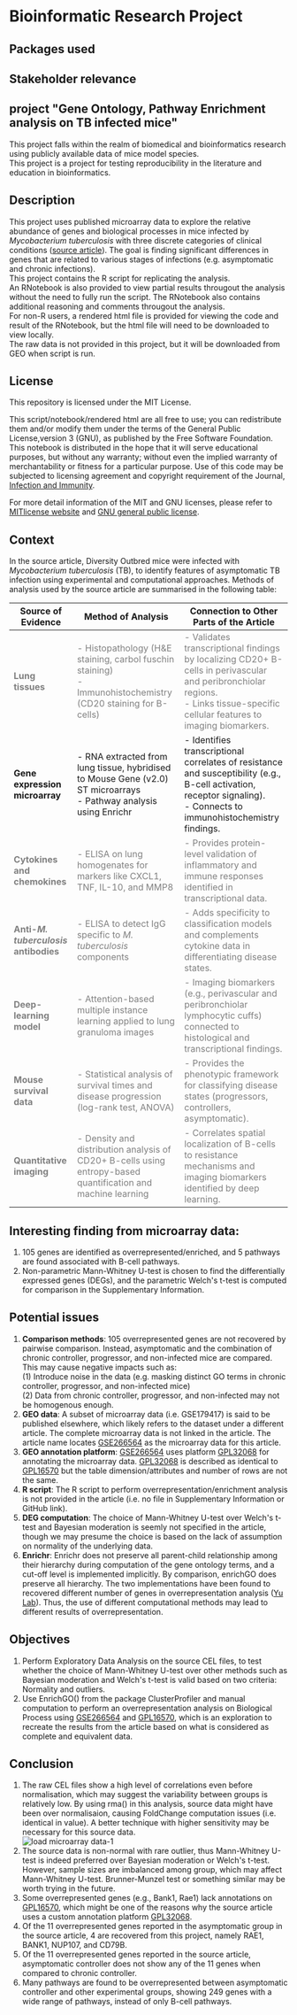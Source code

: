 # Bioinformatic Research Project

## Packages used

## Stakeholder relevance

## project "Gene Ontology, Pathway Enrichment analysis on TB infected mice"
This project falls within the realm of biomedical and bioinformatics research using publicly available data of mice model species. <br>
This project is a project for testing reproducibility in the literature and education in bioinformatics. <br>

## Description
This project uses published microarray data to explore the relative abundance of genes and biological processes in mice infected by *Mycobacterium tuberculosis* with three discrete categories of clinical conditions ([source article](https://pubmed.ncbi.nlm.nih.gov/38899881/)). The goal is finding significant differences in genes that are related to various stages of infections (e.g. asymptomatic and chronic infections). <br>
This project contains the R script for replicating the analysis. <br>
An RNotebook is also provided to view partial results througout the analysis without the need to fully run the script. The RNotebook also contains additional reasoning and comments througout the analysis. <br>
For non-R users, a rendered html file is provided for viewing the code and result of the RNotebook, but the html file will need to be downloaded to view locally. <br>
The raw data is not provided in this project, but it will be downloaded from GEO when script is run. <br>

## License
This repository is licensed under the MIT License.

This script/notebook/rendered html are all free to use; you can redistribute them and/or modify them under the terms of the General Public License,version 3 (GNU), as published by the Free Software Foundation.
This notebook is distributed in the hope that it will serve educational purposes, but without any warranty; without even the implied warranty of merchantability or fitness for a particular purpose. 
Use of this code may be subjected to licensing agreement and copyright requirement of the Journal, [Infection and Immunity](https://journals.asm.org/).

For more detail information of the MIT and GNU licenses, please refer to [MITlicense website](https://opensource.org/license/mit) and [GNU general public license](www.gnu.org/licenses/gpl-3.0.en.html).

## Context
In the source article, Diversity Outbred mice were infected with *Mycobacterium tuberculosis* (TB), to identify features of asymptomatic TB infection using experimental and computational approaches.
Methods of analysis used by the source article are summarised in the following table:

| **Source of Evidence**                                        | **Method of Analysis**                                                                                                                 | **Connection to Other Parts of the Article**                                                                                                                                                             |
| ------------------------------------------------------------- | -------------------------------------------------------------------------------------------------------------------------------------- | -------------------------------------------------------------------------------------------------------------------------------------------------------------------------------------------------------- |
| <span style="color:grey;">**Lung tissues**                    | <span style="color:grey;">- Histopathology (H&E staining, carbol fuschin staining) <br> - Immunohistochemistry (CD20 staining for B-cells)  | <span style="color:grey;">- Validates transcriptional findings by localizing CD20+ B-cells in perivascular and peribronchiolar regions. <br> - Links tissue-specific cellular features to imaging biomarkers. |
| **Gene expression microarray**                                | - RNA extracted from lung tissue, hybridised to Mouse Gene (v2.0) ST microarrays <br> - Pathway analysis  using Enrichr                     | - Identifies transcriptional correlates of resistance and susceptibility (e.g., B-cell activation, receptor signaling). <br> - Connects to immunohistochemistry findings.                                     |
| <span style="color:grey;">**Cytokines and chemokines**        | <span style="color:grey;">- ELISA on lung homogenates for markers like CXCL1, TNF, IL-10, and MMP8                                     | <span style="color:grey;">- Provides protein-level validation of inflammatory and immune responses identified in transcriptional data.                                                                   |
| <span style="color:grey;">**Anti-*M. tuberculosis* antibodies** | <span style="color:grey;">- ELISA to detect IgG specific to *M. tuberculosis* components                                                 | <span style="color:grey;">- Adds specificity to classification models and complements cytokine data in differentiating disease states.                                                                   |
| <span style="color:grey;">**Deep-learning model**             | <span style="color:grey;">- Attention-based multiple instance learning applied to lung granuloma images                                | <span style="color:grey;">- Imaging biomarkers (e.g., perivascular and peribronchiolar lymphocytic cuffs) connected to histological and transcriptional findings.                              |
| <span style="color:grey;">**Mouse survival data**             | <span style="color:grey;">- Statistical analysis of survival times and disease progression (log-rank test, ANOVA)                      | <span style="color:grey;">- Provides the phenotypic framework for classifying disease states (progressors, controllers, asymptomatic).                                                                   |
| <span style="color:grey;">**Quantitative imaging**            | <span style="color:grey;">- Density and distribution analysis of CD20+ B-cells using entropy-based quantification and machine learning | <span style="color:grey;">- Correlates spatial localization of B-cells to resistance mechanisms and imaging biomarkers identified by deep learning.                                                      |

## Interesting finding from microarray data:
1. 105 genes are identified as overrepresented/enriched, and 5 pathways are found associated with B-cell pathways. <br>
2. Non-parametric Mann-Whitney U-test is chosen to find the differentially expressed genes (DEGs), and the parametric Welch's t-test is computed for comparison in the Supplementary Information. <br>

## Potential issues
 1. **Comparison methods**: 105 overrepresented genes are not recovered by pairwise comparison. Instead, asymptomatic and the combination of chronic controller, progressor, and non-infected mice are compared. This may cause negative impacts such as:<br>
   (1) Introduce noise in the data (e.g. masking distinct GO terms in chronic controller, progressor, and non-infected mice) <br>
   (2) Data from chronic controller, progressor, and non-infected may not be homogenous enough. <br>
 2. **GEO data**: A subset of microarray data (i.e. GSE179417) is said to be published elsewhere, which likely refers to the dataset under a different article. The complete microarray data is not linked in the article. The article name locates [GSE266564](https://www.ncbi.nlm.nih.gov/geo/query/acc.cgi?acc=GSE266564) as the microarray data for this article. <br>
 3. **GEO annotation platform**:  [GSE266564](https://www.ncbi.nlm.nih.gov/geo/query/acc.cgi?acc=GSE266564) uses platform [GPL32068](https://www.ncbi.nlm.nih.gov/geo/query/acc.cgi?acc=GPL32068) for annotating the microarray data. [GPL32068](https://www.ncbi.nlm.nih.gov/geo/query/acc.cgi?acc=GPL32068) is described as identical to [GPL16570](https://www.ncbi.nlm.nih.gov/geo/query/acc.cgi?acc=GPL16570) but the table dimension/attributes and number of rows are not the same. <br>
 4. **R script**: The R script to perform overrepresentation/enrichment analysis is not provided in the article (i.e. no file in Supplementary Information or GitHub link). <br>
 5. **DEG computation**: The choice of Mann-Whitney U-test over Welch's t-test and Bayesian moderation is seemly not specified in the article, though we may presume the choice is based on the lack of assumption on normality of the underlying data. <br>
 6. **Enrichr**: Enrichr does not preserve all parent-child relationship among their hierarchy during computation of the gene ontology terms, and a cut-off level is implemented implicitly. By comparison, enrichGO does preserve all hierarchy. The two implementations have been found to recovered different number of genes in overrepresentation analysis ([Yu Lab](https://mp.weixin.qq.com/s/6lSsg2WMEK2btwve-9C2rA)). Thus, the use of different computational methods may lead to different results of overrepresentation. <br>

## Objectives
 1. Perform Exploratory Data Analysis on the source CEL files, to test whether the choice of Mann-Whitney U-test over other methods such as Bayesian moderation and Welch's t-test is valid based on two criteria: Normality and outliers. <br>
 2. Use EnrichGO() from the package ClusterProfiler and manual computation to perform an overrepresentation analysis on Biological Process using [GSE266564](https://www.ncbi.nlm.nih.gov/geo/query/acc.cgi?acc=GSE266564) and [GPL16570](https://www.ncbi.nlm.nih.gov/geo/query/acc.cgi?acc=GPL16570), which is an exploration to recreate the results from the article based on what is considered as complete and equivalent data. <br>

 ## Conclusion
 1. The raw CEL files show a high level of correlations even before normalisation, which may suggest the variability between groups is relatively low. By using rma() in this analysis, source data might have been over normalisaion, causing FoldChange computation issues (i.e. identical in value). A better technique with higher sensitivity may be necessary for this source data. <br>
 ![load microarray data-1](https://github.com/user-attachments/assets/cddd6b7f-80ee-47c4-b8be-78f386309d9b)
 2. The source data is non-normal with rare outlier, thus Mann-Whitney U-test is indeed preferred over Bayesian moderation or Welch's t-test. However, sample sizes are imbalanced among group, which may affect Mann-Whitney U-test. Brunner-Munzel test or something similar may be worth trying in the future. <br>
 3. Some overrepresented genes (e.g., Bank1, Rae1) lack annotations on [GPL16570](https://www.ncbi.nlm.nih.gov/geo/query/acc.cgi?acc=GPL16570), which might be one of the reasons why the source article uses a custom annotation platform [GPL32068](https://www.ncbi.nlm.nih.gov/geo/query/acc.cgi?acc=GPL32068). <br>
 4. Of the 11 overrepresented genes reported in the asymptomatic group in the source article, 4 are recovered from this project, namely RAE1, BANK1, NUP107, and CD79B. <br>
 5. Of the 11 overrepresented genes reported in the source article, asymptomatic controller does not show any of the 11 genes when compared to chronic controller. <br>
 6. Many pathways are found to be overrepresented between asymptomatic controller and other experimental groups, showing 249 genes with a wide range of pathways, instead of only B-cell pathways. <br>
